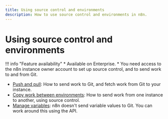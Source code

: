 ```yaml
---
title: Using source control and environments
description: How to use source control and environments in n8n.
---
```


# Using source control and environments

!!! info "Feature availability"
	* Available on Enterprise.
	* You need access to the n8n instance owner account to set up source control, and to send work to and from Git.

* [Push and pull](/source-control-environments/using/push-pull/): How to send work to Git, and fetch work from Git to your instance.
* [Copy work between environments](/source-control-environments/using/copy-work/): How to send work from one instance to another, using source control.
* [Manage variables](/source-control-environments/using/manage-variables/): n8n doesn't send variable values to Git. You can work around this using the API.
